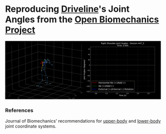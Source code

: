 # Reproducing [Driveline](https://www.drivelinebaseball.com/)'s Joint Angles from the [Open Biomechanics Project](https://www.openbiomechanics.org/) 




![rear shoulder joint angles](./viz/rear_shoulder_hstack.gif)



### References

Journal of Biomechanics' recommendations for [upper-body](https://media.isbweb.org/images/documents/standards/Wu%20et%20al%20J%20Biomech%2038%20(2005)%20981%E2%80%93992.pdf) and [lower-body](https://media.isbweb.org/images/documents/standards/Wu%20et%20al%20J%20Biomech%2035%20(2002)%20543%E2%80%93548.pdf) joint coordinate systems.

